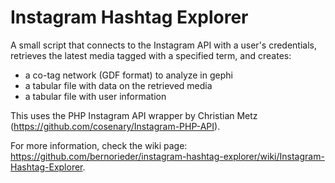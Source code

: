 Instagram Hashtag Explorer
==========================

A small script that connects to the Instagram API with a user's credentials, retrieves the latest media tagged with a specified term, and creates:
- a co-tag network (GDF format) to analyze in gephi
- a tabular file with data on the retrieved media
- a tabular file with user information

This uses the PHP Instagram API wrapper by Christian Metz (https://github.com/cosenary/Instagram-PHP-API).

For more information, check the wiki page: https://github.com/bernorieder/instagram-hashtag-explorer/wiki/Instagram-Hashtag-Explorer.
